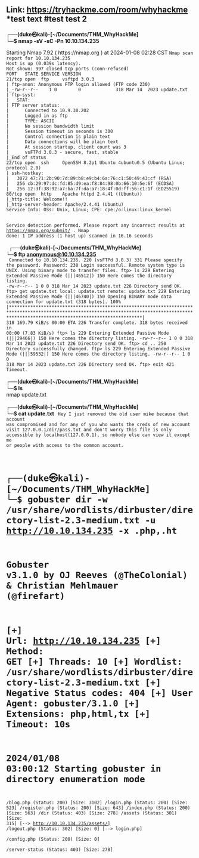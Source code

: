 Link: https://tryhackme.com/room/whyhackme
*test text
#test test 2
---
<b>┌──(duke㉿kali)-[~/Documents/THM_WhyHackMe]<br>
└─$ nmap -sV -sC -Pn 10.10.134.235</B><BR>
<p>Starting Nmap 7.92 ( https://nmap.org ) at 2024-01-08 02:28 CST
<code>Nmap scan report for 10.10.134.235
Host is up (0.039s latency).
Not shown: 997 closed tcp ports (conn-refused)
PORT   STATE SERVICE VERSION
21/tcp open  ftp     vsftpd 3.0.3
| ftp-anon: Anonymous FTP login allowed (FTP code 230)
|_-rw-r--r--    1 0        0             318 Mar 14  2023 update.txt
| ftp-syst: 
|   STAT: 
| FTP server status:
|      Connected to 10.9.30.202
|      Logged in as ftp
|      TYPE: ASCII
|      No session bandwidth limit
|      Session timeout in seconds is 300
|      Control connection is plain text
|      Data connections will be plain text
|      At session startup, client count was 3
|      vsFTPd 3.0.3 - secure, fast, stable
|_End of status
22/tcp open  ssh     OpenSSH 8.2p1 Ubuntu 4ubuntu0.5 (Ubuntu Linux; protocol 2.0)
| ssh-hostkey: 
|   3072 47:71:2b:90:7d:89:b8:e9:b4:6a:76:c1:50:49:43:cf (RSA)
|   256 cb:29:97:dc:fd:85:d9:ea:f8:84:98:0b:66:10:5e:6f (ECDSA)
|_  256 12:3f:38:92:a7:ba:7f:da:a7:18:4f:0d:ff:56:c1:1f (ED25519)
80/tcp open  http    Apache httpd 2.4.41 ((Ubuntu))
|_http-title: Welcome!!
|_http-server-header: Apache/2.4.41 (Ubuntu)
Service Info: OSs: Unix, Linux; CPE: cpe:/o:linux:linux_kernel

Service detection performed. Please report any incorrect results at https://nmap.org/submit/ .
Nmap done: 1 IP address (1 host up) scanned in 16.16 seconds</p>
</code>
<b>┌──(duke㉿kali)-[~/Documents/THM_WhyHackMe]<br>
└─$ ftp anonymous@10.10.134.235</b><BR>
<code>
Connected to 10.10.134.235.
220 (vsFTPd 3.0.3)
331 Please specify the password.
Password: 
230 Login successful.
Remote system type is UNIX.
Using binary mode to transfer files.
ftp> ls
229 Entering Extended Passive Mode (|||46512|)
150 Here comes the directory listing.
-rw-r--r--    1 0        0             318 Mar 14  2023 update.txt
226 Directory send OK.
ftp> get update.txt
local: update.txt remote: update.txt
229 Entering Extended Passive Mode (|||46740|)
150 Opening BINARY mode data connection for update.txt (318 bytes).
100% |**********************************************************************************************************************************************************************************************|   318      169.79 KiB/s    00:00 ETA
226 Transfer complete.
318 bytes received in 00:00 (7.83 KiB/s)
ftp> ls
229 Entering Extended Passive Mode (|||29466|)
150 Here comes the directory listing.
-rw-r--r--    1 0        0             318 Mar 14  2023 update.txt
226 Directory send OK.
ftp> cd ..
250 Directory successfully changed.
ftp> ls
229 Entering Extended Passive Mode (|||59532|)
150 Here comes the directory listing.
-rw-r--r--    1 0        0             318 Mar 14  2023 update.txt
226 Directory send OK.
ftp> exit
421 Timeout.
</code>                                                                                                                                       

<b>┌──(duke㉿kali)-[~/Documents/THM_WhyHackMe]<br>
└─$ ls</b><br>
nmap  update.txt
                                                                                                                                                                                                                                           
<B>┌──(duke㉿kali)-[~/Documents/THM_WhyHackMe]<br>
└─$ cat update.txt  </B>
<code>
Hey I just removed the old user mike because that account was compromised and for any of you who wants the creds of new account visit 127.0.0.1/dir/pass.txt and don't worry this file is only accessible by localhost(127.0.0.1), so nobody else can view it except me or people with access to the common account. 

┌──(duke㉿kali)-[~/Documents/THM_WhyHackMe]
└─$ gobuster dir -w /usr/share/wordlists/dirbuster/directory-list-2.3-medium.txt -u http://10.10.134.235 -x .php,.ht
===============================================================
Gobuster v3.1.0
by OJ Reeves (@TheColonial) & Christian Mehlmauer (@firefart)
===============================================================
[+] Url:                     http://10.10.134.235
[+] Method:                  GET
[+] Threads:                 10
[+] Wordlist:                /usr/share/wordlists/dirbuster/directory-list-2.3-medium.txt
[+] Negative Status codes:   404
[+] User Agent:              gobuster/3.1.0
[+] Extensions:              php,html,tx
[+] Timeout:                 10s
===============================================================
2024/01/08 03:00:12 Starting gobuster in directory enumeration mode
===============================================================
/blog.php             (Status: 200) [Size: 3102]
/login.php            (Status: 200) [Size: 523] 
/register.php         (Status: 200) [Size: 643] 
/index.php            (Status: 200) [Size: 563] 
/dir                  (Status: 403) [Size: 278] 
/assets               (Status: 301) [Size: 315] [--> http://10.10.134.235/assets/]
/logout.php           (Status: 302) [Size: 0] [--> login.php]                     
/config.php           (Status: 200) [Size: 0]                                     
/server-status        (Status: 403) [Size: 278] 

</code>


